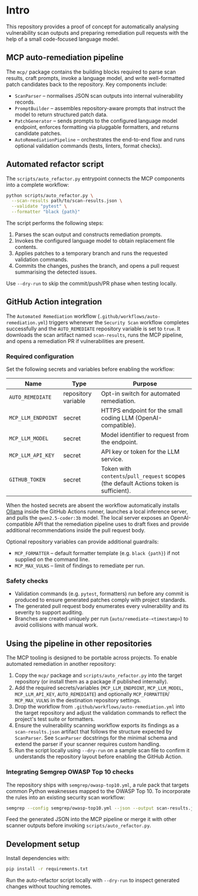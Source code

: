 # Intro

This repository provides a proof of concept for automatically analysing
vulnerability scan outputs and preparing remediation pull requests with the help
of a small code-focused language model.

## MCP auto-remediation pipeline

The `mcp/` package contains the building blocks required to parse scan results,
craft prompts, invoke a language model, and write well-formatted patch
candidates back to the repository. Key components include:

* `ScanParser` – normalises JSON scan outputs into internal vulnerability
  records.
* `PromptBuilder` – assembles repository-aware prompts that instruct the model
  to return structured patch data.
* `PatchGenerator` – sends prompts to the configured language model endpoint,
  enforces formatting via pluggable formatters, and returns candidate patches.
* `AutoRemediationPipeline` – orchestrates the end-to-end flow and runs optional
  validation commands (tests, linters, format checks).

## Automated refactor script

The `scripts/auto_refactor.py` entrypoint connects the MCP components into a
complete workflow:

```bash
python scripts/auto_refactor.py \
  --scan-results path/to/scan-results.json \
  --validate "pytest" \
  --formatter "black {path}"
```

The script performs the following steps:

1. Parses the scan output and constructs remediation prompts.
2. Invokes the configured language model to obtain replacement file contents.
3. Applies patches to a temporary branch and runs the requested validation
   commands.
4. Commits the changes, pushes the branch, and opens a pull request summarising
   the detected issues.

Use `--dry-run` to skip the commit/push/PR phase when testing locally.

## GitHub Action integration

The `Automated Remediation` workflow (`.github/workflows/auto-remediation.yml`)
triggers whenever the `Security Scan` workflow completes successfully and the
`AUTO_REMEDIATE` repository variable is set to `true`. It downloads the scan
artifact named `scan-results`, runs the MCP pipeline, and opens a remediation PR
if vulnerabilities are present.

### Required configuration

Set the following secrets and variables before enabling the workflow:

| Name | Type | Purpose |
| ---- | ---- | ------- |
| `AUTO_REMEDIATE` | repository variable | Opt-in switch for automated remediation. |
| `MCP_LLM_ENDPOINT` | secret | HTTPS endpoint for the small coding LLM (OpenAI-compatible). |
| `MCP_LLM_MODEL` | secret | Model identifier to request from the endpoint. |
| `MCP_LLM_API_KEY` | secret | API key or token for the LLM service. |
| `GITHUB_TOKEN` | secret | Token with `contents`/`pull_request` scopes (the default Actions token is sufficient). |

When the hosted secrets are absent the workflow automatically installs [Ollama](https://ollama.com/) inside the
GitHub Actions runner, launches a local inference server, and pulls the `qwen2.5-coder:3b` model. The local server
exposes an OpenAI-compatible API that the remediation pipeline uses to draft fixes and provide additional
recommendations inside the pull request body.

Optional repository variables can provide additional guardrails:

* `MCP_FORMATTER` – default formatter template (e.g. `black {path}`) if not
  supplied on the command line.
* `MCP_MAX_VULNS` – limit of findings to remediate per run.

### Safety checks

* Validation commands (e.g. `pytest`, formatters) run before any commit is
  produced to ensure generated patches comply with project standards.
* The generated pull request body enumerates every vulnerability and its
  severity to support auditing.
* Branches are created uniquely per run (`auto/remediate-<timestamp>`) to avoid
  collisions with manual work.

## Using the pipeline in other repositories

The MCP tooling is designed to be portable across projects. To enable automated
remediation in another repository:

1. Copy the `mcp/` package and `scripts/auto_refactor.py` into the target
   repository (or install them as a package if published internally).
2. Add the required secrets/variables (`MCP_LLM_ENDPOINT`, `MCP_LLM_MODEL`,
   `MCP_LLM_API_KEY`, `AUTO_REMEDIATE`) and optionally `MCP_FORMATTER`/
   `MCP_MAX_VULNS` in the destination repository settings.
3. Drop the workflow from `.github/workflows/auto-remediation.yml` into the
   target repository and adjust the validation commands to reflect the
   project's test suite or formatters.
4. Ensure the vulnerability scanning workflow exports its findings as a
   `scan-results.json` artifact that follows the structure expected by
   `ScanParser`. See `ScanParser` docstrings for the minimal schema and extend
   the parser if your scanner requires custom handling.
5. Run the script locally using `--dry-run` on a sample scan file to confirm it
   understands the repository layout before enabling the GitHub Action.

### Integrating Semgrep OWASP Top 10 checks

The repository ships with `semgrep/owasp-top10.yml`, a rule pack that targets
common Python weaknesses mapped to the OWASP Top 10. To incorporate the rules
into an existing security scan workflow:

```bash
semgrep --config semgrep/owasp-top10.yml --json --output scan-results.json
```

Feed the generated JSON into the MCP pipeline or merge it with other scanner
outputs before invoking `scripts/auto_refactor.py`.

## Development setup

Install dependencies with:

```bash
pip install -r requirements.txt
```

Run the auto-refactor script locally with `--dry-run` to inspect generated
changes without touching remotes.
